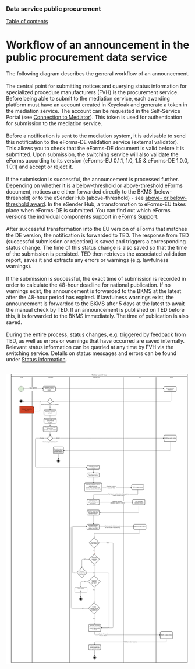 ### Data service public procurement
[Table of contents](/documentation/documentation.md)
<br>

# Workflow of an announcement in the public procurement data service

The following diagram describes the general workflow of an announcement.
<br><br>
The central point for submitting notices and querying status information for specialized procedure manufacturers (FVH) is the procurement service. Before being able to submit to the mediation service, each awarding platform must have an account created in Keycloak and generate a token in the mediation service. The account can be requested in the Self-Service Portal (see [Connection to Mediator](/documentation/Connection_to_mediator.md)). This token is used for authentication for submission to the mediation service.
<br><br>
Before a notification is sent to the mediation system, it is advisable to send this notification to the eForms-DE validation service (external validator). This allows you to check that the eForms-DE document is valid before it is submitted. Upon submission, the switching service will also validate the eForms according to its version (eForms-EU 0.1.1, 1.0, 1.5 & eForms-DE 1.0.0, 1.0.1) and accept or reject it.
<br><br>
If the submission is successful, the announcement is processed further. Depending on whether it is a below-threshold or above-threshold eForms document, notices are either forwarded directly to the BKMS (below-threshold) or to the eSender Hub (above-threshold) - see [above- or below-threshold award](/documentation/Upper-or_lower-threshold-award.md). In the eSender Hub, a transformation to eForms-EU takes place when eForms-DE is submitted. You can find out which eForms versions the individual components support in [eForms Support](/documentation/eForms_support.md).
<br><br>
After successful transformation into the EU version of eForms that matches the DE version, the notification is forwarded to TED. The response from TED (successful submission or rejection) is saved and triggers a corresponding status change. The time of this status change is also saved so that the time of the submission is persisted. TED then retrieves the associated validation report, saves it and extracts any errors or warnings (e.g. lawfulness warnings).
<br><br>
If the submission is successful, the exact time of submission is recorded in order to calculate the 48-hour deadline for national publication. If no warnings exist, the announcement is forwarded to the BKMS at the latest after the 48-hour period has expired. If lawfulness warnings exist, the announcement is forwarded to the BKMS after 5 days at the latest to await the manual check by TED. If an announcement is published on TED before this, it is forwarded to the BKMS immediately. The time of publication is also saved.
<br><br>
During the entire process, status changes, e.g. triggered by feedback from TED, as well as errors or warnings that have occurred are saved internally. Relevant status information can be queried at any time by FVH via the switching service. Details on status messages and errors can be found under [Status information](documentation\Status_information.md).
<br><br>

![Workflow diagram](/documentation/images/workflow_2.png)


